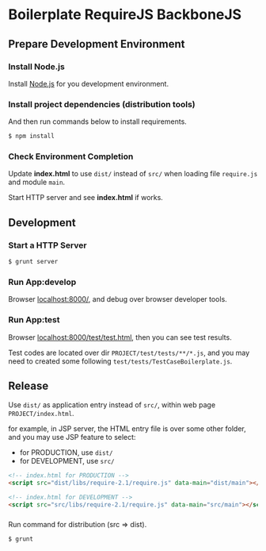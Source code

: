 
# Boilerplate RequireJS BackboneJS

## Prepare Development Environment

### Install Node.js
Install [Node.js](http://www.nodejs.org/) for you development environment.


### Install project dependencies (distribution tools)
And then run commands below to install requirements.

```bash
$ npm install
```

### Check Environment Completion
Update **index.html** to use `dist/` instead of `src/` when loading file `require.js` and module `main`.

Start HTTP server and see **index.html** if works.

## Development

### Start a HTTP Server
```bash
$ grunt server
```

### Run App:develop
Browser [localhost:8000/](http://localhost:8000/), and debug over browser developer tools.

### Run App:test
Browser [localhost:8000/test/test.html](http://localhost:8000/test/test.html), then you can see test results.

Test codes are located over dir `PROJECT/test/tests/**/*.js`,
and you may need to created some following `test/tests/TestCaseBoilerplate.js`.

## Release
Use `dist/` as application entry instead of `src/`, within web page `PROJECT/index.html`.

for example, in JSP server, the HTML entry file is over some other folder, and you may use JSP feature to select:
* for PRODUCTION, use `dist/`
* for DEVELOPMENT, use `src/`

```html
<!-- index.html for PRODUCTION -->
<script src="dist/libs/require-2.1/require.js" data-main="dist/main"></script>

<!-- index.html for DEVELOPMENT -->
<script src="src/libs/require-2.1/require.js" data-main="src/main"></script>
```

###
Run command for distribution (src => dist).
```bash
$ grunt
```
